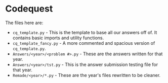 # Codequest

The files here are:

* `cq_template.py` - This is the template to base all our answers off of. It contains basic imports and utility functions.
* `cq_template_fancy.py` - A more commented and spacious version of `cq_template.py`.
* `Answers/<year>/<problem #>.py` - These are the answers written for that year.
* `Answers/<year>/tst.py` - This is the answer submission testing file for that year.
* `Remade/<year>/*.py` - These are the year's files rewritten to be cleaner.